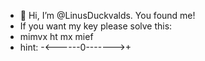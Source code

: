 - 👋 Hi, I’m @LinusDuckvalds. You found me! 
- If you want my key please solve this:
- mimvx ht mx mief
- hint: -<------0------->+
